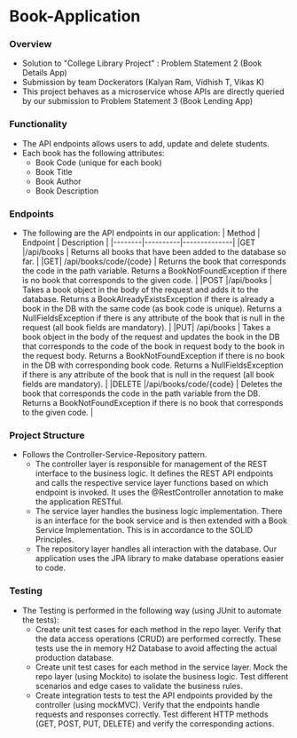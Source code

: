 # Book-Application

### Overview

- Solution to "College Library Project" : Problem Statement 2
(Book Details App)
- Submission by team Dockerators (Kalyan Ram, Vidhish T, Vikas K)
- This project behaves as a microservice whose APIs are directly queried by our submission to Problem Statement 3 (Book Lending App)

### Functionality

- The API endpoints allows users to add, update and delete students.
- Each book has the following attributes:
  - Book Code (unique for each book)
  - Book Title
  - Book Author
  - Book Description

### Endpoints

- The following are the API endpoints in our application:
  | Method | Endpoint | Description |
  |--------|----------|--------------|
  |GET |/api/books | Returns all books that have been added to the database so far. |
  |GET| /api/books/code/{code} | Returns the book that corresponds the code in the path variable. Returns a BookNotFoundException if there is no book that corresponds to the given code. |
  |POST |/api/books | Takes a book object in the body of the request and adds it to the database. Returns a BookAlreadyExistsException if there is already a book in the DB with the same code (as book code is unique). Returns a NullFieldsException if there is any attribute of the book that is null in the request (all book fields are mandatory). |
  |PUT| /api/books | Takes a book object in the body of the request and updates the book in the DB that corresponds to the code of the book in request body to the book in the request body. Returns a BookNotFoundException if there is no book in the DB with corresponding book code. Returns a NullFieldsException if there is any attribute of the book that is null in the request (all book fields are mandatory). |
  |DELETE |/api/books/code/{code} | Deletes the book that corresponds the code in the path variable from the DB. Returns a BookNotFoundException if there is no book that corresponds to the given code. |

### Project Structure

- Follows the Controller-Service-Repository pattern.
  - The controller layer is responsible for management of the REST interface to the business logic. It defines the REST API endpoints and calls the respective service layer functions based on which endpoint is invoked. It uses the @RestController annotation to make the application RESTful.
  - The service layer handles the business logic implementation. There is an interface for the book service and is then extended with a Book Service Implementation. This is in accordance to the SOLID Principles. 
  - The repository layer handles all interaction with the database. Our application uses the JPA library to make database operations easier to code. 

### Testing

- The Testing is performed in the following way (using JUnit to automate the tests):
  - Create unit test cases for each method in the repo layer. Verify that the data access operations (CRUD) are performed correctly. These tests use the in memory H2 Database to avoid affecting the actual production database.
  - Create unit test cases for each method in the service layer. Mock the repo layer (using Mockito) to isolate the business logic.
    Test different scenarios and edge cases to validate the business rules.
  - Create integration tests to test the API endpoints provided by the controller (using mockMVC). Verify that the endpoints handle requests and responses correctly. Test different HTTP methods (GET, POST, PUT, DELETE) and verify the corresponding actions.
